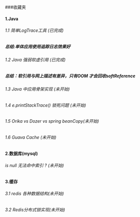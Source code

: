 ###收藏夹
#### 1.Java
###### 1.1 简单LogTrace工具 (已完成)
##### 总结:单体应用使用追踪日志效果好
###### 1.2 Java 强弱软虚引用 (已完成)
##### 总结：软引用与网上描述有差异，只有OOM 才会回收softReference
###### 1.3 Java 中应用骨架实现 (未开始)
###### 1.4 e.printStackTrace() 锁死问题 (未开始)
###### 1.5 Orika vs Dozer vs spring beanCopy(未开始)
###### 1.6 Guava Cache (未开始)


#### 2.数据库(mysql)
###### is null 无法命中索引 ? (未开始)

#### 3.缓存
###### 3.1 redis 各种数据结构(未开始)
###### 3.2 Redis分布式锁实现(未开始)




